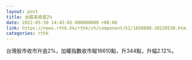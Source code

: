 ```yaml
---
layout: post
title: 台股高收逾2%
date: 2022-05-30 14:45:02.000000000 +08:00
link: https://news.rthk.hk/rthk/ch/component/k2/1650800-20220530.htm
categories: rthk
---
```


台灣股市收市升逾2%，加權指數收市報16610點，升344點，升幅2.12%。
